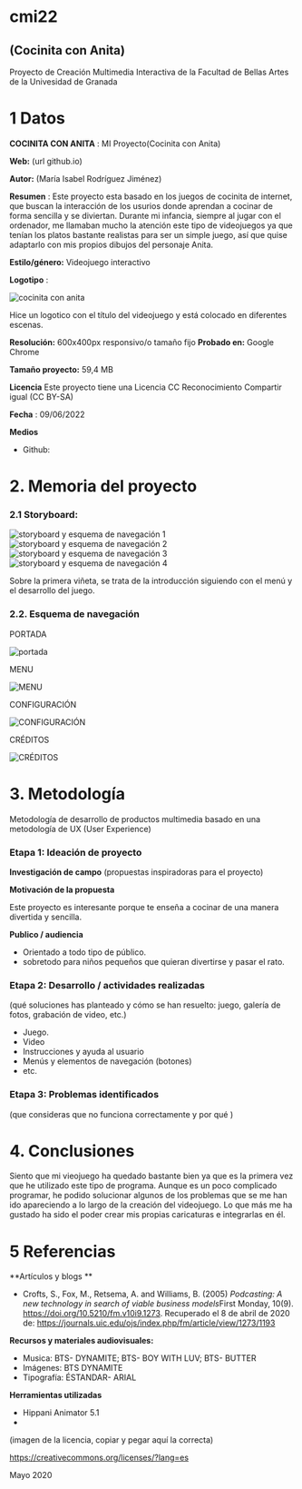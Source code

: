 # cmi22

## (Cocinita con Anita)

Proyecto de Creación Multimedia Interactiva de la  Facultad de Bellas Artes de la Univesidad de Granada


# 1 Datos 

**COCINITA CON ANITA** : MI Proyecto(Cocinita con Anita)

**Web:**   (url github.io)

**Autor:**  (María Isabel Rodríguez Jiménez)

**Resumen** : Este proyecto esta basado en los juegos de cocinita de internet, que buscan la interacción de los usurios donde aprendan a cocinar de forma sencilla y se diviertan. Durante mi infancia, siempre al jugar con el ordenador, me llamaban mucho la atención este tipo de videojuegos ya que tenían los platos bastante realistas para ser un simple juego, así que quise adaptarlo con mis propios dibujos del personaje Anita.  

**Estilo/género:**  Videojuego interactivo

**Logotipo** :  

![cocinita con anita](https://user-images.githubusercontent.com/106830515/172401635-c70d74cd-04cb-498c-84d3-9a28d964d1a5.png)

Hice un logotico con el título del videojuego y está colocado en diferentes escenas.


**Resolución:** 600x400px responsivo/o tamaño fijo 
**Probado en:**  Google Chrome 

**Tamaño proyecto:** 59,4 MB 

**Licencia** Este proyecto tiene una Licencia CC Reconocimiento Compartir igual (CC BY-SA)

**Fecha** : 09/06/2022

**Medios** 

- Github:


# 2. Memoria del proyecto 

### 2.1 Storyboard: 

![storyboard y esquema de navegación 1](https://user-images.githubusercontent.com/106830515/172408510-931c14d4-5f77-41a3-af84-c411629742bd.jpg)
![storyboard y esquema de navegación 2](https://user-images.githubusercontent.com/106830515/172408534-b68e58ba-94fe-4d2c-a852-95098d33ebc4.jpg)
![storyboard y esquema de navegación 3](https://user-images.githubusercontent.com/106830515/172408559-bc0c155b-d51a-4d68-b93f-b54a1d450783.jpg)
![storyboard y esquema de navegación 4](https://user-images.githubusercontent.com/106830515/172408576-0cba44ef-f0c9-42b7-9ed5-3f94de6c585d.jpg)


Sobre la primera viñeta, se trata de la introducción siguiendo con el menú y el desarrollo del juego.



### 2.2. Esquema de navegación 

PORTADA

![portada](https://user-images.githubusercontent.com/106830515/172412767-51f42622-97fa-4247-a267-e033eaa78955.jpg)

MENU

![MENU](https://user-images.githubusercontent.com/106830515/172412817-33ed58b0-c5fd-4ce7-a44b-1b131009738e.jpg)

CONFIGURACIÓN

![CONFIGURACIÓN](https://user-images.githubusercontent.com/106830515/172412896-63111f9d-e5e3-4d6c-addb-853fcf4c4a81.jpg)

CRÉDITOS

![CRÉDITOS](https://user-images.githubusercontent.com/106830515/172413031-130393be-5410-4acb-8868-c385c6207e0f.jpg)


# 3. Metodología

Metodología de desarrollo de productos multimedia basado en una metodología de UX (User Experience)



### Etapa 1: Ideación de proyecto

**Investigación de campo** (propuestas inspiradoras para el proyecto)



**Motivación de la propuesta** 

Este  proyecto es interesante porque te enseña a cocinar de una manera divertida y sencilla.



**Publico / audiencia**

- Orientado a todo tipo de público. 
- sobretodo para niños pequeños que quieran divertirse y pasar el rato.





### Etapa 2: Desarrollo / actividades realizadas

(qué soluciones has planteado y cómo se han resuelto: juego, galería de fotos, grabación de video, etc.)

- Juego. 
- Video 
- Instrucciones y ayuda al usuario 
- Menús y elementos de navegación (botones)
- etc.



### Etapa 3: Problemas identificados

(que consideras que no  funciona correctamente y por qué )



# 4. Conclusiones 

Siento que mi vieojuego ha quedado bastante bien ya que es la primera vez que he utilizado este tipo de programa. Aunque es un poco complicado programar, he podido solucionar algunos de los problemas que se me han ido apareciendo a lo largo de la creación del videojuego. Lo que más me ha gustado ha sido el poder crear mis propias caricaturas e integrarlas en él.

# 5 Referencias 

**Artículos y blogs ** 

- Crofts, S., Fox, M., Retsema, A. and Williams, B. (2005) *Podcasting: A new technology in search of viable business models*First Monday, 10(9). https://doi.org/10.5210/fm.v10i9.1273. Recuperado el 8 de abril de 2020 de: https://journals.uic.edu/ojs/index.php/fm/article/view/1273/1193

**Recursos y materiales audiovisuales:**

* Musica: BTS- DYNAMITE; BTS- BOY WITH LUV; BTS- BUTTER
* Imágenes:  BTS DYNAMITE
* Tipografía: ÉSTANDAR- ARIAL

**Herramientas utilizadas**

- Hippani Animator 5.1
- 



(imagen de la licencia, copiar y pegar aquí la correcta)

https://creativecommons.org/licenses/?lang=es

Mayo 2020

